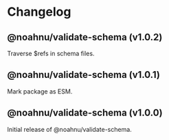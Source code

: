 # Changelog

<!-- MONOWEAVE:BELOW -->

## @noahnu/validate-schema (v1.0.2) <a name="1.0.2"></a>

Traverse $refs in schema files.



## @noahnu/validate-schema (v1.0.1) <a name="1.0.1"></a>

Mark package as ESM.



## @noahnu/validate-schema (v1.0.0) <a name="1.0.0"></a>

Initial release of @noahnu/validate-schema.


